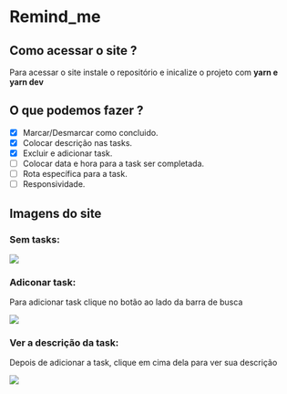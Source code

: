 <h1> Remind_me </h1>

<h2>Como acessar o site ?</h2>
<p>Para acessar o site instale o repositório e inicalize o projeto com <strong>yarn e yarn dev</strong></p>

<h2>O que podemos fazer ? </h2>

- [x] Marcar/Desmarcar como concluido.
- [x] Colocar descrição nas tasks.
- [x] Excluir e adicionar task.
- [ ] Colocar data e hora para a task ser completada.
- [ ] Rota específica para a task.
- [ ] Responsividade.

<h2>Imagens do site</h2>

<h3>Sem tasks:</h3>
<img src='https://user-images.githubusercontent.com/97197486/222961431-712853b2-39f6-49d6-8de9-5f770971e828.png' />

<h3>Adiconar task:</h3>
<p>Para adicionar task clique no botão ao lado da barra de busca</p>
<img src='https://user-images.githubusercontent.com/97197486/222961499-8f8ba511-b1ba-42e6-a67e-e91f590c86c2.png' />

<h3>Ver a descrição da task:</h3>
<p>Depois de adicionar a task, clique em cima dela para ver sua descrição</p>
<img src= 'https://user-images.githubusercontent.com/97197486/222961617-a62462a5-0563-46e0-9a54-5fc7616f899b.png' />
